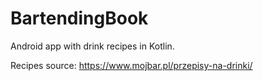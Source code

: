 # BartendingBook
Android app with drink recipes in Kotlin.

Recipes source: https://www.mojbar.pl/przepisy-na-drinki/

